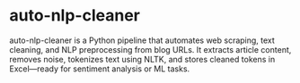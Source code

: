 # auto-nlp-cleaner
auto-nlp-cleaner is a Python pipeline that automates web scraping, text cleaning, and NLP preprocessing from blog URLs. It extracts article content, removes noise, tokenizes text using NLTK, and stores cleaned tokens in Excel—ready for sentiment analysis or ML tasks.
